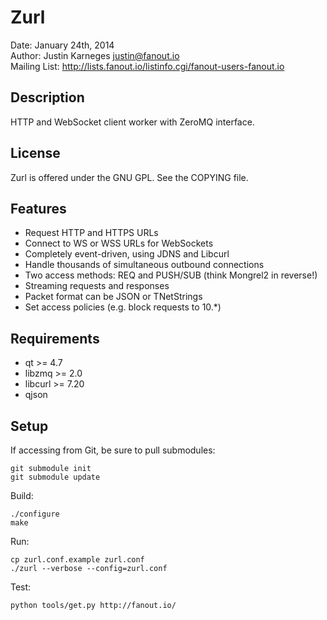 Zurl
====
Date: January 24th, 2014  
Author: Justin Karneges <justin@fanout.io>  
Mailing List: http://lists.fanout.io/listinfo.cgi/fanout-users-fanout.io

Description
-----------

HTTP and WebSocket client worker with ZeroMQ interface.

License
-------

Zurl is offered under the GNU GPL. See the COPYING file.

Features
--------

  * Request HTTP and HTTPS URLs
  * Connect to WS or WSS URLs for WebSockets
  * Completely event-driven, using JDNS and Libcurl
  * Handle thousands of simultaneous outbound connections
  * Two access methods: REQ and PUSH/SUB (think Mongrel2 in reverse!)
  * Streaming requests and responses
  * Packet format can be JSON or TNetStrings
  * Set access policies (e.g. block requests to 10.*)

Requirements
------------

  * qt >= 4.7
  * libzmq >= 2.0
  * libcurl >= 7.20
  * qjson

Setup
-----

If accessing from Git, be sure to pull submodules:

    git submodule init
    git submodule update

Build:

    ./configure
    make

Run:

    cp zurl.conf.example zurl.conf
    ./zurl --verbose --config=zurl.conf

Test:

    python tools/get.py http://fanout.io/
